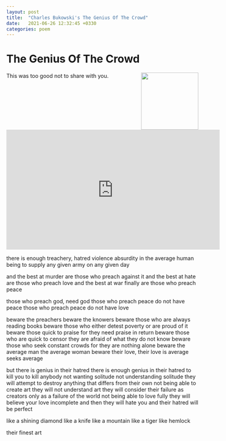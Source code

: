 ```yaml
---
layout: post
title:  "Charles Bukowski's The Genius Of The Crowd"
date:   2021-06-26 12:32:45 +0330
categories: poem
---
```

# The Genius Of The Crowd
<img align="right" width="150" src="https://upload.wikimedia.org/wikipedia/en/e/e2/Charles_Bukowski_smoking.jpg">

This was too good not to share with you. 

<iframe width="560" height="315" src="https://www.youtube.com/embed/0doGM_6izYg?si=pB4ic0A_rM6jqpvW" title="YouTube video player" frameborder="0" allow="accelerometer; autoplay; clipboard-write; encrypted-media; gyroscope; picture-in-picture; web-share" allowfullscreen></iframe>

there is enough treachery, hatred violence absurdity in the average
human being to supply any given army on any given day

and the best at murder are those who preach against it
and the best at hate are those who preach love
and the best at war finally are those who preach peace

those who preach god, need god
those who preach peace do not have peace
those who preach peace do not have love

beware the preachers
beware the knowers
beware those who are always reading books
beware those who either detest poverty
or are proud of it
beware those quick to praise
for they need praise in return
beware those who are quick to censor
they are afraid of what they do not know
beware those who seek constant crowds for
they are nothing alone
beware the average man the average woman
beware their love, their love is average
seeks average

but there is genius in their hatred
there is enough genius in their hatred to kill you
to kill anybody
not wanting solitude
not understanding solitude
they will attempt to destroy anything
that differs from their own
not being able to create art
they will not understand art
they will consider their failure as creators
only as a failure of the world
not being able to love fully
they will believe your love incomplete
and then they will hate you
and their hatred will be perfect

like a shining diamond
like a knife
like a mountain
like a tiger
like hemlock

their finest art
